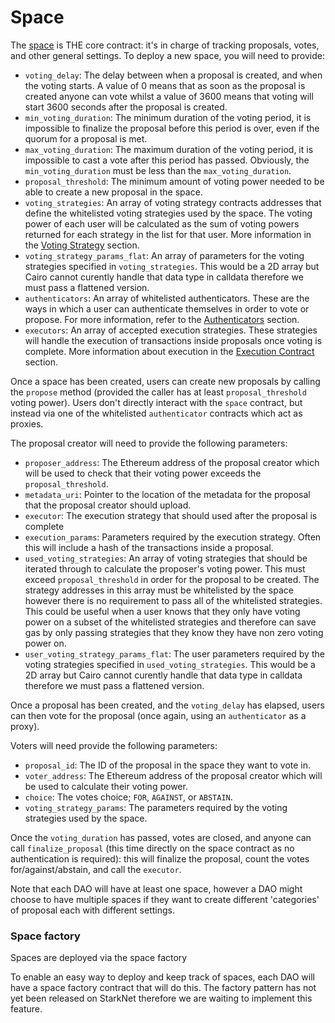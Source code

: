 # Space

The [space](https://github.com/snapshot-labs/sx-core/blob/develop/contracts/starknet/space/space.cairo) is THE core contract: it's in charge of tracking proposals, votes, and other general settings. To deploy a new space, you will need to provide:

* `voting_delay`: The delay between when a proposal is created, and when the voting starts. A value of 0 means that as soon as the proposal is created anyone can vote whilst a value of 3600 means that voting will start 3600 seconds after the proposal is created.
* `min_voting_duration`: The minimum duration of the voting period, it is impossible to finalize the proposal before this period is over, even if the quorum for a proposal is met.
* `max_voting_duration`: The maximum duration of the voting period, it is impossible to cast a vote after this period has passed. Obviously, the `min_voting_duration` must be less than the `max_voting_duration`.
* `proposal_threshold`: The minimum amount of voting power needed to be able to create a new proposal in the space.
* `voting_strategies`: An array of voting strategy contracts addresses that define the whitelisted voting strategies used by the space. The voting power of each user will be calculated as the sum of voting powers returned for each strategy in the list for that user. More information in the [Voting Strategy](https://github.com/snapshot-labs/sx-core#Voting-Strategies) section.
* `voting_strategy_params_flat`: An array of parameters for the voting strategies specified in `voting_strategies`. This would be a 2D array but Cairo cannot curently handle that data type in calldata therefore we must pass a flattened version. 
* `authenticators`: An array of whitelisted authenticators. These are the ways in which a user can authenticate themselves in order to vote or propose. For more information, refer to the [Authenticators](https://github.com/snapshot-labs/sx-core#Authenticators) section.
* `executors`: An array of accepted execution strategies. These strategies will handle the execution of transactions inside proposals once voting is complete. More information about execution in the [Execution Contract](https://github.com/snapshot-labs/sx-core#Execution-Contract) section.

Once a space has been created, users can create new proposals by calling the `propose` method (provided the caller has at least `proposal_threshold` voting power). Users don't directly interact with the `space` contract, but instead via one of the whitelisted `authenticator` contracts which act as proxies.

The proposal creator will need to provide the following parameters:

* `proposer_address`: The Ethereum address of the proposal creator which will be used to check that their voting power exceeds the `proposal_threshold`.
* `metadata_uri`: Pointer to the location of the metadata for the proposal that the proposal creator should upload.
* `executor`: The execution strategy that should used after the proposal is complete
* `execution_params`: Parameters required by the execution strategy. Often this will include a hash of the transactions inside a proposal.
* `used_voting_strategies`: An array of voting strategies that should be iterated through to calculate the proposer's voting power. This must exceed `proposal_threshold` in order for the proposal to be created. The strategy addresses in this array must be whitelisted by the space however there is no requirement to pass all of the whitelisted strategies. This could be useful when a user knows that they only have voting power on a subset of the whitelisted strategies and therefore can save gas by only passing strategies that they know they have non zero voting power on.
* `user_voting_strategy_params_flat`: The user parameters required by the voting strategies specified in `used_voting_strategies`. This would be a 2D array but Cairo cannot curently handle that data type in calldata therefore we must pass a flattened version. 

Once a proposal has been created, and the `voting_delay` has elapsed, users can then vote for the proposal (once again, using an `authenticator` as a proxy).

Voters will need provide the following parameters:

* `proposal_id`: The ID of the proposal in the space they want to vote in.
* `voter_address`: The Ethereum address of the proposal creator which will be used to calculate their voting power.
* `choice`: The votes choice; `FOR`, `AGAINST`, or `ABSTAIN`.
* `voting_strategy_params`: The parameters required by the voting strategies used by the space.

Once the `voting_duration` has passed, votes are closed, and anyone can call `finalize_proposal` (this time directly on the space contract as no authentication is required): this will finalize the proposal, count the votes for/against/abstain, and call the `executor`.

Note that each DAO will have at least one space, however a DAO might choose to have multiple spaces if they want to create different 'categories' of proposal each with different settings.

### Space factory

Spaces are deployed via the space factory

To enable an easy way to deploy and keep track of spaces, each DAO will have a space factory contract that will do this. The factory pattern has not yet been released on StarkNet therefore we are waiting to implement this feature.
